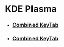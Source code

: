 # KDE Plasma

* ### [Combined KeyTab](./md-files/combined.keytab)
* ### [Combined KeyTab](./md-files/konsole.shortcuts)

